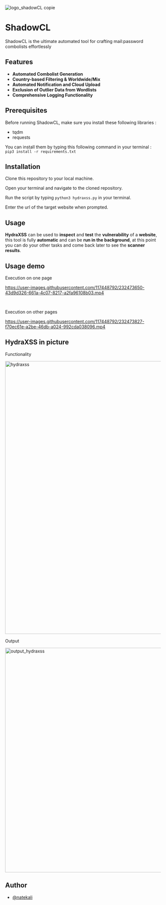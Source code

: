 ![logo_shadowCL copie](https://github.com/natekali/ShadowCL/assets/117448792/1019b073-1b62-43fe-82d0-0d35d30ffbdd)
# ShadowCL
ShadowCL is the ultimate automated tool for crafting mail:password combolists effortlessly

## Features
* **Automated Combolist Generation**
* **Country-based Filtering & Worldwide/Mix**
* **Automated Notification and Cloud Upload**
* **Exclusion of Outlier Data from Wordlists**
* **Comprehensive Logging Functionality**

## Prerequisites
Before running ShadowCL, make sure you install these following libraries :
* tqdm
* requests

You can install them by typing this following command in your terminal :  
`pip3 install -r requirements.txt`

## Installation

Clone this repository to your local machine.

Open your terminal and navigate to the cloned repository.

Run the script by typing `python3 hydraxss.py` in your terminal.

Enter the url of the target website when prompted.

## Usage
**HydraXSS** can be used to **inspect** and **test** the **vulnerability** of a **website**, this tool is fully **automatic** and can be **run in the background**, at this point you can do your other tasks and come back later to see the **scanner results**.

## Usage demo
Execution on one page

https://user-images.githubusercontent.com/117448792/232473650-43d9d326-661a-4c07-8217-a2fa96108b03.mp4

<br/>

Execution on other pages

https://user-images.githubusercontent.com/117448792/232473827-f70ec61e-a2be-46db-a024-992cda038096.mp4

## HydraXSS in picture
Functionality

<img width="883" alt="hydraxss" src="https://user-images.githubusercontent.com/117448792/232477294-4f416be7-a259-4642-a155-26ded660f8d4.png">

<br/>

Output 

<img width="727" alt="output_hydraxss" src="https://user-images.githubusercontent.com/117448792/232477325-33d536bd-0eb5-4e0b-b3f5-fd8bd8b4d0b0.png">

## Author
* [@natekali](https://github.com/natekali)

